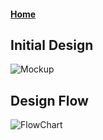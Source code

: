 #### [Home](README.md)

## Initial Design
![Mockup](https://github.com/user-attachments/assets/643ba864-5390-4a39-a4a6-537490ac594f)
## Design Flow
![FlowChart](https://github.com/user-attachments/assets/ffd05470-5e72-4f50-a1c4-3a6461288a86)
